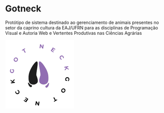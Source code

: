 # Gotneck

Protótipo de sistema destinado ao gerenciamento de animais presentes no setor da caprino cultura da EAJ/UFRN para as disciplinas de Programação Visual e Autoria Web e Vertentes Produtivas nas Ciências Agrárias

![Project logo](./logo.png)